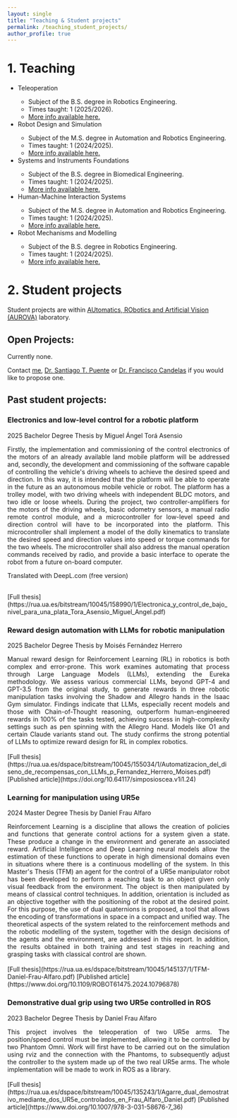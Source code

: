 ```yaml
---
layout: single
title: "Teaching & Student projects"
permalink: /teaching_student_projects/
author_profile: true
---
```


# 1. Teaching
<ul>
  <li>Teleoperation</li>
  <ul>
    <li>Subject of the B.S. degree in Robotics Engineering.</li>
    <li>Times taught: 1 (2025/2026).</li>
    <li><a href = "https://cvnet.cpd.ua.es/Guia-Docente/GuiaDocente/Index?wlengua=en&wcodasi=33734&scaca=2025-26">More info available here.</a></li>
  </ul>
  <li>Robot Design and Simulation</li>
  <ul>
    <li>Subject of the M.S. degree in Automation and Robotics Engineering.</li>
    <li>Times taught: 1 (2024/2025).</li>
    <li><a href = "https://cvnet.cpd.ua.es/Guia-Docente/GuiaDocente/Index?wlengua=en&wcodasi=37816&scaca=2024-25">More info available here.</a></li>
  </ul>
  <li>Systems and Instruments Foundations</li>
  <ul>
    <li>Subject of the B.S. degree in Biomedical Engineering.</li>
    <li>Times taught: 1 (2024/2025).</li>   
    <li><a href = "https://cvnet.cpd.ua.es/Guia-Docente/?wlengua=en&wcodasi=33612&scaca=2024-25">More info available here.</a></li>
  </ul>
  <li>Human-Machine Interaction Systems</li>
  <ul>
    <li>Subject of the M.S. degree in Automation and Robotics Engineering. </li>
    <li>Times taught: 1 (2024/2025).</li>   
    <li><a href = "https://cvnet.cpd.ua.es/Guia-Docente/?wlengua=en&wcodasi=37809&scaca=2024-25">More info available here.</a></li>
  </ul>  
  <li>Robot Mechanisms and Modelling</li>
  <ul>
    <li>Subject of the B.S. degree in Robotics Engineering.</li>
    <li>Times taught: 1 (2024/2025).</li>   
    <li><a href = "https://cvnet.cpd.ua.es/Guia-Docente/?wlengua=en&wcodasi=33719&scaca=2024-25">More info available here.</a></li>
  </ul>  
</ul>

# 2. Student projects
Student projects are within [AUtomatics, RObotics and Artificial Vision (AUROVA)](http://www.aurova.ua.es/) laboratory.

## Open Projects:

Currently none.

Contact [me](https://cvnet.cpd.ua.es/curriculum-breve/en/paez-ubieta-ignacio-de-loyola/204002), [Dr. Santiago T. Puente](https://cvnet.cpd.ua.es/curriculum-breve/es/puente-mendez-santiago-timoteo/2771) or [Dr. Francisco Candelas](https://cvnet.cpd.ua.es/curriculum-breve/es/candelas-herias-francisco-andres/11597) if you would like to propose one.



<!-- # Past Projects: -->
## Past student projects:
### Electronics and low-level control for a robotic platform
2025 Bachelor Degree Thesis by Miguel Ángel Torá Asensio
<br>
<div style="text-align:justify;">
Firstly, the implementation and commissioning of the control electronics of the motors of an already available land mobile platform will be addressed and, secondly, the development and commissioning of the software capable of controlling the vehicle's driving wheels to achieve the desired speed and direction. In this way, it is intended that the platform will be able to operate in the future as an autonomous mobile vehicle or robot. The platform has a trolley model, with two driving wheels with independent BLDC motors, and two idle or loose wheels. During the project, two controller-amplifiers for the motors of the driving wheels, basic odometry sensors, a manual radio remote control module, and a microcontroller for low-level speed and direction control will have to be incorporated into the platform. This microcontroller shall implement a model of the dolly kinematics to translate the desired speed and direction values into speed or torque commands for the two wheels. The microcontroller shall also address the manual operation commands received by radio, and provide a basic interface to operate the robot from a future on-board computer.

Translated with DeepL.com (free version)
</div>
<br>
[Full thesis](https://rua.ua.es/bitstream/10045/158990/1/Electronica_y_control_de_bajo_nivel_para_una_plata_Tora_Asensio_Miguel_Angel.pdf)

### Reward design automation with LLMs for robotic manipulation
2025 Bachelor Degree Thesis by Moisés Fernández Herrero
<br>
<div style="text-align:justify;">
Manual reward design for Reinforcement Learning (RL) in robotics is both complex and error-prone. This work examines automating that process through Large Language Models (LLMs), extending the Eureka methodology. We assess various commercial LLMs, beyond GPT-4 and GPT-3.5 from the original study, to generate rewards in three robotic manipulation tasks involving the Shadow and Allegro hands in the Isaac Gym simulator. Findings indicate that LLMs, especially recent models and those with Chain-of-Thought reasoning, outperform human-engineered rewards in 100% of the tasks tested, achieving success in high-complexity settings such as pen spinning with the Allegro Hand. Models like O1 and certain Claude variants stand out. The study confirms the strong potential of LLMs to optimize reward design for RL in complex robotics.
</div>
<br>
[Full thesis](https://rua.ua.es/dspace/bitstream/10045/155034/1/Automatizacion_del_diseno_de_recompensas_con_LLMs_p_Fernandez_Herrero_Moises.pdf)
[Published article](https://doi.org/10.64117/simposioscea.v1i1.24)

### Learning for manipulation using UR5e
2024 Master Degree Thesis by Daniel Frau Alfaro
<br>
<div style="text-align:justify;">
Reinforcement Learning is a discipline that allows the creation of policies and functions that generate control actions for a system given a state. These produce a change in the environment and generate an associated reward. Artificial Intelligence and Deep Learning neural models allow the estimation of these functions to operate in high dimensional domains even in situations where there is a continuous modelling of the system. In this Master's Thesis (TFM) an agent for the control of a UR5e manipulator robot has been developed to perform a reaching task to an object given only visual feedback from the environment. The object is then manipulated by means of classical control techniques. In addition, orientation is included as an objective together with the positioning of the robot at the desired point. For this purpose, the use of dual quaternions is proposed, a tool that allows the encoding of transformations in space in a compact and unified way. The theoretical aspects of the system related to the reinforcement methods and the robotic modelling of the system, together with the design decisions of the agents and the environment, are addressed in this report. In addition, the results obtained in both training and test stages in reaching and grasping tasks with classical control are shown.
</div>
<br>
[Full thesis](https://rua.ua.es/dspace/bitstream/10045/145137/1/TFM-Daniel-Frau-Alfaro.pdf)
[Published article](https://www.doi.org/10.1109/ROBOT61475.2024.10796878)

### Demonstrative dual grip using two UR5e controlled in ROS
2023 Bachelor Degree Thesis by Daniel Frau Alfaro
<br>
<div style="text-align:justify;">
This project involves the teleoperation of two UR5e arms. The position/speed control must be implemented, allowing it to be controlled by two Phantom Omni. Work will first have to be carried out on the simulation using rviz and the connection with the Phantoms, to subsequently adjust the controller to the system made up of the two real UR5e arms. The whole implementation will be made to work in ROS as a library.
</div>
<br>
[Full thesis](https://rua.ua.es/dspace/bitstream/10045/135243/1/Agarre_dual_demostrativo_mediante_dos_UR5e_controlados_en_Frau_Alfaro_Daniel.pdf)
[Published article](https://www.doi.org/10.1007/978-3-031-58676-7_36)

<!-- load profiles in the _teaching repo -->
<!-- {% include base_path %}

{% for post in site.teaching reversed %}
  {% include archive-single.html %}
{% endfor %} -->
